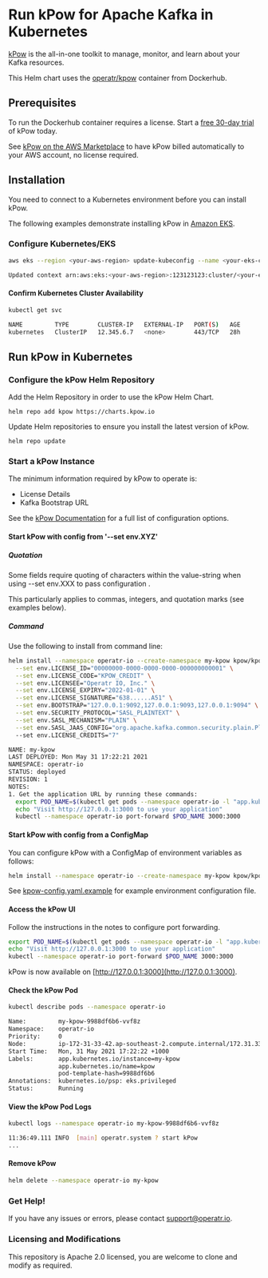 # Run kPow for Apache Kafka in Kubernetes

[kPow](https://kpow.io) is the all-in-one toolkit to manage, monitor, and learn about your Kafka resources.

This Helm chart uses the [operatr/kpow](https://hub.docker.com/r/operatr/kpow) container from Dockerhub.

## Prerequisites

To run the Dockerhub container requires a license. Start a [free 30-day trial](https://kpow.io/try) of kPow today.

See [kPow on the AWS Marketplace](https://docs.kpow.io/installation/aws-marketplace) to have kPow billed automatically to your AWS account, no license required.

## Installation

You need to connect to a Kubernetes environment before you can install kPow.

The following examples demonstrate installing kPow in [Amazon EKS](https://aws.amazon.com/eks/).

### Configure Kubernetes/EKS

```bash
aws eks --region <your-aws-region> update-kubeconfig --name <your-eks-cluster-name>

Updated context arn:aws:eks:<your-aws-region>:123123123:cluster/<your-eks-cluster-name> in /your/.kube/config
```

#### Confirm Kubernetes Cluster Availability

```bash
kubectl get svc

NAME         TYPE        CLUSTER-IP   EXTERNAL-IP   PORT(S)   AGE
kubernetes   ClusterIP   12.345.6.7   <none>        443/TCP   28h
```

## Run kPow in Kubernetes

### Configure the kPow Helm Repository

Add the Helm Repository in order to use the kPow Helm Chart.

```
helm repo add kpow https://charts.kpow.io
```

Update Helm repositories to ensure you install the latest version of kPow.

```
helm repo update
```

### Start a kPow Instance

The minimum information required by kPow to operate is:

* License Details
* Kafka Bootstrap URL

See the [kPow Documentation](https://docs.kpow.io) for a full list of configuration options.

#### Start kPow with config from '--set env.XYZ'

##### Quotation #####

Some fields require quoting of characters within the value-string when using --set env.XXX to pass configuration . 

This particularly applies to commas, integers, and quotation marks (see examples below).

##### Command #####

Use the following to install from command line:

```bash
helm install --namespace operatr-io --create-namespace my-kpow kpow/kpow \
  --set env.LICENSE_ID="00000000-0000-0000-0000-000000000001" \
  --set env.LICENSE_CODE="KPOW_CREDIT" \
  --set env.LICENSEE="Operatr IO, Inc." \
  --set env.LICENSE_EXPIRY="2022-01-01" \
  --set env.LICENSE_SIGNATURE="638......A51" \
  --set env.BOOTSTRAP="127.0.0.1:9092,127.0.0.1:9093,127.0.0.1:9094" \
  --set env.SECURITY_PROTOCOL="SASL_PLAINTEXT" \
  --set env.SASL_MECHANISM="PLAIN" \
  --set env.SASL_JAAS_CONFIG="org.apache.kafka.common.security.plain.PlainLoginModule required username=\"user\" password=\"secret\";" \ <-- note the quoted quotes
  --set env.LICENSE_CREDITS="7"

NAME: my-kpow
LAST DEPLOYED: Mon May 31 17:22:21 2021
NAMESPACE: operatr-io
STATUS: deployed
REVISION: 1
NOTES:
1. Get the application URL by running these commands:
  export POD_NAME=$(kubectl get pods --namespace operatr-io -l "app.kubernetes.io/name=kpow,app.kubernetes.io/instance=my-kpow" -o jsonpath="{.items[0].metadata.name}")
  echo "Visit http://127.0.0.1:3000 to use your application"
  kubectl --namespace operatr-io port-forward $POD_NAME 3000:3000
```

#### Start kPow with config from a ConfigMap

You can configure kPow with a ConfigMap of environment variables as follows:

```bash
helm install --namespace operatr-io --create-namespace my-kpow kpow/kpow --set envFromConfigMap=kpow-config
```

See [kpow-config.yaml.example](./kpow-config.yaml.example) for example environment configuration file.

#### Access the kPow UI

Follow the instructions in the notes to configure port forwarding.

```bash
export POD_NAME=$(kubectl get pods --namespace operatr-io -l "app.kubernetes.io/name=kpow,app.kubernetes.io/instance=my-kpow" -o jsonpath="{.items[0].metadata.name}")
echo "Visit http://127.0.0.1:3000 to use your application"
kubectl --namespace operatr-io port-forward $POD_NAME 3000:3000
```

kPow is now available on [http://127.0.0.1:3000](http://127.0.0.1:3000).

#### Check the kPow Pod

```bash
kubectl describe pods --namespace operatr-io

Name:         my-kpow-9988df6b6-vvf8z
Namespace:    operatr-io
Priority:     0
Node:         ip-172-31-33-42.ap-southeast-2.compute.internal/172.31.33.42
Start Time:   Mon, 31 May 2021 17:22:22 +1000
Labels:       app.kubernetes.io/instance=my-kpow
              app.kubernetes.io/name=kpow
              pod-template-hash=9988df6b6
Annotations:  kubernetes.io/psp: eks.privileged
Status:       Running
```

#### View the kPow Pod Logs

```bash
kubectl logs --namespace operatr-io my-kpow-9988df6b6-vvf8z 

11:36:49.111 INFO  [main] operatr.system ? start kPow
...
```

#### Remove kPow

```bash
helm delete --namespace operatr-io my-kpow
```

### Get Help!

If you have any issues or errors, please contact support@operatr.io.

### Licensing and Modifications

This repository is Apache 2.0 licensed, you are welcome to clone and modify as required.